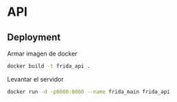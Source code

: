 # API

## Deployment
Armar imagen de docker
```bash
docker build -t frida_api .
`````

Levantar el servidor
```bash
docker run -d -p8080:8080 --name frida_main frida_api
`````
